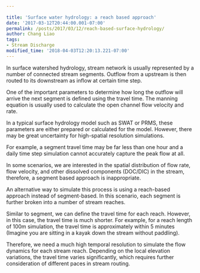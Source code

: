 ```yaml
---
 
title: 'Surface water hydrology: a reach based approach'
date: '2017-03-12T20:44:00.001-07:00'
permalink: /posts/2017/03/12/reach-based-surface-hydrology/
author: Chang Liao
tags:
- Stream Discharge
modified_time: '2018-04-03T12:20:13.221-07:00'
---
```


In surface watershed hydrology, stream network is usually represented by a 
number of connected stream segments. Outflow from a upstream is then routed to 
its downstream as inflow at certain time step. 

One of the important parameters to determine how long the outflow will arrive 
the next segment is defined using the travel time. The manning equation is 
usually used to calculate the open channel flow velocity and rate. 

In a typical surface hydrology model such as SWAT or PRMS, these parameters 
are either prepared or calculated for the model. However, there may be great 
uncertainty for high-spatial resolution simulations. 

For example, a segment travel time may be far less than one hour and a daily 
time step simulation cannot accurately capture the peak flow at all. 

In some scenarios, we are interested in the spatial distribution of flow rate, 
flow velocity, and other dissolved components (DOC/DIC) in the stream, 
therefore, a segment based approach is inappropriate. 

An alternative way to simulate this process is using a reach-based approach 
instead of segment-based. 
In this scenario, each segment is further broken into a number of stream 
reaches. 

Similar to segment, we can define the travel time for each reach. However, in 
this case, the travel time is much shorter. For example, for a reach length of 
100m simulation, the travel time is approximately within 5 minutes (Imagine 
you are sitting in a kayak down the stream without paddling). 

Therefore, we need a much high temporal resolution to simulate the flow 
dynamics for each stream reach. Depending on the local elevation variations, 
the travel time varies significantly, which requires further consideration of 
different paces in stream routing. 